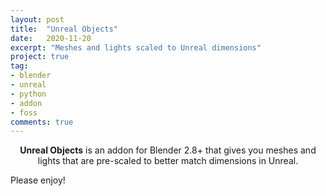 ```yaml
---
layout: post
title:  "Unreal Objects"
date:   2020-11-20
excerpt: "Meshes and lights scaled to Unreal dimensions"
project: true
tag:
- blender 
- unreal
- python
- addon
- foss
comments: true
---
```

    
<center><b>Unreal Objects</b> is an addon for Blender 2.8+ that gives you meshes and lights that are pre-scaled to better match dimensions in Unreal.</center>
     
Please enjoy!

